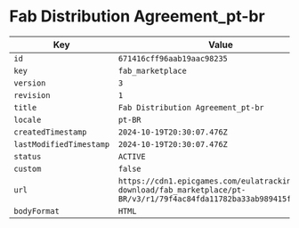 # Fab Distribution Agreement_pt-br

| Key | Value |
| --- | ----- |
| `id` | `671416cff96aab19aac98235` |
| `key` | `fab_marketplace` |
| `version` | `3` |
| `revision` | `1` |
| `title` | `Fab Distribution Agreement_pt-br` |
| `locale` | `pt-BR` |
| `createdTimestamp` | `2024-10-19T20:30:07.476Z` |
| `lastModifiedTimestamp` | `2024-10-19T20:30:07.476Z` |
| `status` | `ACTIVE` |
| `custom` | `false` |
| `url` | `https://cdn1.epicgames.com/eulatracking-download/fab_marketplace/pt-BR/v3/r1/79f4ac84fda11782ba33ab989415fb84.pdf` |
| `bodyFormat` | `HTML` |
